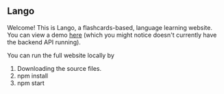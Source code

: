 ## Lango
Welcome! This is Lango, a flashcards-based, language learning website. You can view a demo [here](https://flashcards-aakim.netlify.com/) (which you might notice doesn't currently have the backend API running). 

You can run the full website locally by 
1. Downloading the source files. 
2. npm install
3. npm start
